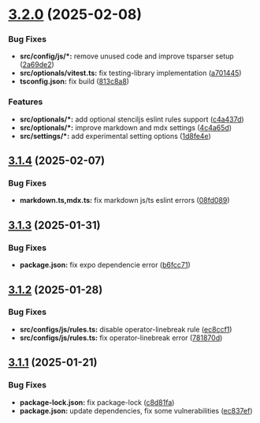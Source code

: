 # [3.2.0](https://github.com/santi020k/eslint-config-santi020k/compare/v3.1.4...v3.2.0) (2025-02-08)


### Bug Fixes

* **src/config/js/*:** remove unused code and improve tsparser setup ([2a69de2](https://github.com/santi020k/eslint-config-santi020k/commit/2a69de26644eb45d6be9613b176d76429e4ba7cd))
* **src/optionals/vitest.ts:** fix testing-library implementation ([a701445](https://github.com/santi020k/eslint-config-santi020k/commit/a701445ca704a628f5eba6d37c59d0770b1873b7))
* **tsconfig.json:** fix build ([813c8a8](https://github.com/santi020k/eslint-config-santi020k/commit/813c8a860ff50b2d93f7fb30f9c89e44478fd214))


### Features

* **src/optionals/*:** add optional stenciljs eslint rules support ([c4a437d](https://github.com/santi020k/eslint-config-santi020k/commit/c4a437d717b09d0c20f1169c623a9eebf809cc1a))
* **src/optionals/*:** improve markdown and mdx settings ([4c4a65d](https://github.com/santi020k/eslint-config-santi020k/commit/4c4a65d07eb84f37ceec5e5402b918c0b37d0c6d))
* **src/settings/*:** add experimental setting options ([1d8fe4e](https://github.com/santi020k/eslint-config-santi020k/commit/1d8fe4e6096aad4613e8caf72638b4236cbd9fd8))



## [3.1.4](https://github.com/santi020k/eslint-config-santi020k/compare/v3.1.3...v3.1.4) (2025-02-07)


### Bug Fixes

* **markdown.ts,mdx.ts:** fix markdown js/ts eslint errors ([08fd089](https://github.com/santi020k/eslint-config-santi020k/commit/08fd089cac6767abf441adfa8633f0ebcf73160d))



## [3.1.3](https://github.com/santi020k/eslint-config-santi020k/compare/v3.1.2...v3.1.3) (2025-01-31)


### Bug Fixes

* **package.json:** fix expo dependencie error ([b6fcc71](https://github.com/santi020k/eslint-config-santi020k/commit/b6fcc71d8e2bd8c2a863ddbedbd816667cbb7fa6))



## [3.1.2](https://github.com/santi020k/eslint-config-santi020k/compare/v3.1.1...v3.1.2) (2025-01-28)


### Bug Fixes

* **src/configs/js/rules.ts:** disable operator-linebreak rule ([ec8ccf1](https://github.com/santi020k/eslint-config-santi020k/commit/ec8ccf1d35599aaede8a2113f14815010dc8fd56))
* **src/configs/js/rules.ts:** fix operator-linebreak error ([781870d](https://github.com/santi020k/eslint-config-santi020k/commit/781870d2678447850fcef2083e4fb828e8074180))



## [3.1.1](https://github.com/santi020k/eslint-config-santi020k/compare/v3.1.0...v3.1.1) (2025-01-21)


### Bug Fixes

* **package-lock.json:** fix package-lock ([c8d81fa](https://github.com/santi020k/eslint-config-santi020k/commit/c8d81fadbddda73cf45f631da5194ead01a1c0bc))
* **package.json:** update dependencies, fix some vulnerabilities ([ec837ef](https://github.com/santi020k/eslint-config-santi020k/commit/ec837efdc54c667d6711544b79b6a0c9b5f8848e))



